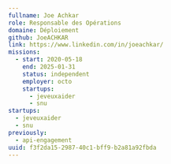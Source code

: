 ```yaml
---
fullname: Joe Achkar
role: Responsable des Opérations
domaine: Déploiement
github: JoeACHKAR
link: https://www.linkedin.com/in/joeachkar/
missions:
  - start: 2020-05-18
    end: 2025-01-31
    status: independent
    employer: octo
    startups:
      - jeveuxaider
      - snu
startups:
  - jeveuxaider
  - snu
previously:
  - api-engagement
uuid: f3f2da15-2987-40c1-bff9-b2a81a92fbda
---
```

